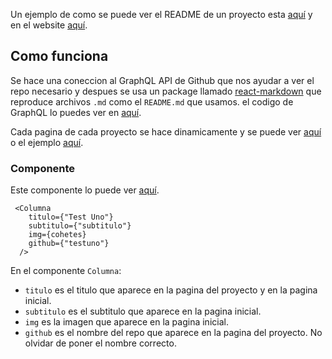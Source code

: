 Un ejemplo de como se puede ver el README de un proyecto esta [aquí](https://github.com/LAB-Smart-Machines/TestUno/blob/master/README.md) y en el website [aquí](http://localhost:3000/proyecto?titulo=testuno).

## Como funciona

Se hace una coneccion al GraphQL API de Github que nos ayudar a ver el repo necesario y despues se usa un package llamado [react-markdown](https://github.com/rexxars/react-markdown) que reproduce archivos `.md` como el `README.md` que usamos. el codigo de GraphQL lo puedes ver en [aquí](../components/GraphQLProveedor.js).

Cada pagina de cada proyecto se hace dinamicamente y se puede ver [aquí](./proyecto.js) o el ejemplo [aquí](https://nextjs.org/learn/basics/create-dynamic-pages/passing-data).

### Componente

Este componente lo puede ver [aquí](../components/Columna.js).

```
 <Columna
    titulo={"Test Uno"}
    subtitulo={"subtitulo"}
    img={cohetes}
    github={"testuno"}
  />
```

En el componente `Columna`:

- `titulo` es el titulo que aparece en la pagina del proyecto y en la pagina inicial.
- `subtitulo` es el subtitulo que aparece en la pagina inicial.
- `img` es la imagen que aparece en la pagina inicial.
- `github` es el nombre del repo que aparece en la pagina del proyecto. No olvidar de poner el nombre correcto.
